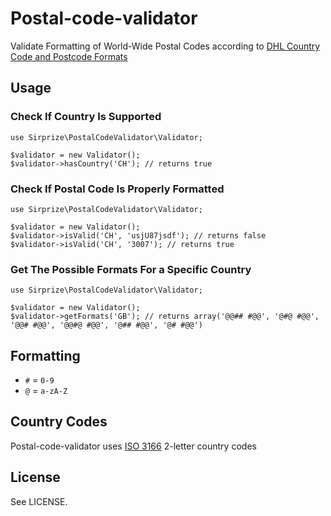 # Postal-code-validator

Validate Formatting of World-Wide Postal Codes according to [DHL Country Code and Postcode Formats](http://www.dhl.com.tw/content/dam/downloads/tw/express/forms/postcode_formats.pdf)

## Usage

### Check If Country Is Supported

    use Sirprize\PostalCodeValidator\Validator;
    
    $validator = new Validator();
    $validator->hasCountry('CH'); // returns true

### Check If Postal Code Is Properly Formatted

    use Sirprize\PostalCodeValidator\Validator;
    
    $validator = new Validator();
    $validator->isValid('CH', 'usjU87jsdf'); // returns false
    $validator->isValid('CH', '3007'); // returns true

### Get The Possible Formats For a Specific Country

    use Sirprize\PostalCodeValidator\Validator;
    
    $validator = new Validator();
    $validator->getFormats('GB'); // returns array('@@## #@@', '@#@ #@@', '@@# #@@', '@@#@ #@@', '@## #@@', '@# #@@')

## Formatting

+ `#` = `0-9`
+ `@` = `a-zA-Z`

## Country Codes

Postal-code-validator uses [ISO 3166](https://en.wikipedia.org/wiki/ISO_3166-1_alpha-2) 2-letter country codes

## License

See LICENSE.
